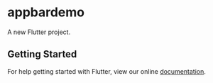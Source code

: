 # appbardemo

A new Flutter project.

## Getting Started

For help getting started with Flutter, view our online
[documentation](https://flutter.io/).
